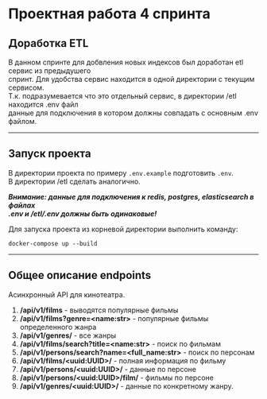 # Проектная работа 4 спринта

## Доработка ETL
В данном спринте для добвления новых индексов был доработан etl сервис из предыдушего \
спринт. Для удобства сервис находится в одной директории с текущим сервисом. \
Т.к. подразумевается что это отдельный сервис, в директории /etl находится .env файл \
данные для подключения в котором должны совпадать с основным .env файлом.
___
## Запуск проекта
В директории проекта по примеру `.env.example` подготовить `.env`.\
В директории /etl сделать аналогично.

***Внимание: данные для подключения к redis, postgres, elasticsearch в файлах \
.env и /etl/.env должны быть одинаковые!***

Для запуска проекта из корневой директории выполнить команду:
```
docker-compose up --build
```
___
## Общее описание endpoints
Асинхронный API для кинотеатра. 
1) **/api/v1/films** - выводятся популярные фильмы
2) **/api/v1/films?genre=\<name:str>** - популярные фильмы определенного жанра
3) **/api/v1/genres/** - все жанры
4) **/api/v1/films/search?title=\<name:str>** - поиск по фильмам
5) **/api/v1/persons/search?name=<full_name:str>** - поиск по персонам
6) **/api/v1/films/\<uuid:UUID>/** - полная информация по фильму
7) **/api/v1/persons/\<uuid:UUID>/**  - данные по персоне
8) **/api/v1/persons/\<uuid:UUID>/film/** - фильмы по персоне
9) **/api/v1/genres/\<uuid:UUID>/** -  данные по конкретному жанру.